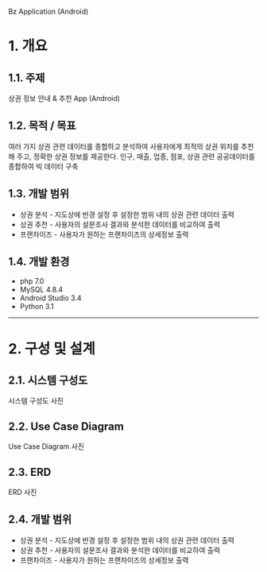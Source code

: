 Bz Application (Android)

# 1. 개요
## 1.1. 주제
상권 정보 안내 & 추천 App (Android)

## 1.2. 목적 / 목표
여러 가지 상권 관련 데이터를 종합하고 분석하여 사용자에게 최적의 상권 위치를 추천해 주고, 정확한 상권 정보를 제공한다.
인구, 매출, 업종, 점포, 상권 관련 공공데이터를 종합하여 빅 데이터 구축

## 1.3. 개발 범위
* 상권 분석 - 지도상에 반경 설정 후 설정한 범위 내의 상권 관련 데이터 출력
* 상권 추천 - 사용자의 설문조사 결과와 분석한 데이터를 비교하여 출력
* 프랜차이즈 - 사용자가 원하는 프랜차이즈의 상세정보 출력

## 1.4. 개발 환경
* php 7.0
* MySQL 4.8.4
* Android Studio 3.4
* Python 3.1

****
# 2. 구성 및 설계
## 2.1. 시스템 구성도
시스템 구성도 사진

## 2.2. Use Case Diagram
Use Case Diagram 사진
## 2.3. ERD
ERD 사진

## 2.4. 개발 범위
* 상권 분석 - 지도상에 반경 설정 후 설정한 범위 내의 상권 관련 데이터 출력
* 상권 추천 - 사용자의 설문조사 결과와 분석한 데이터를 비교하여 출력
* 프랜차이즈 - 사용자가 원하는 프랜차이즈의 상세정보 출력
